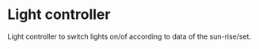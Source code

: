 # Light controller
Light controller to switch lights on/of according to data of the sun-rise/set.


